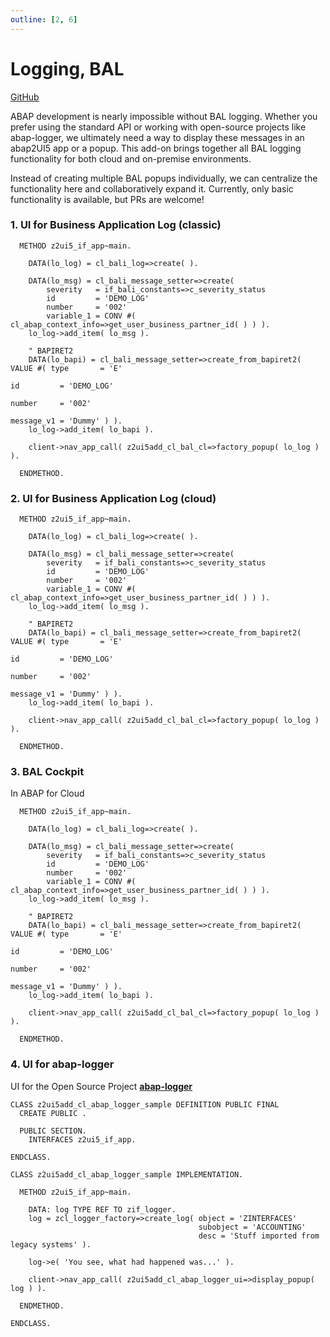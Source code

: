```yaml
---
outline: [2, 6]
---
```

# Logging, BAL

<i class="fa-brands fa-github"></i> [GitHub](https://github.com/abap2UI5-addons/logging)

ABAP development is nearly impossible without BAL logging. Whether you prefer using the standard API or working with open-source projects like abap-logger, we ultimately need a way to display these messages in an abap2UI5 app or a popup. This add-on brings together all BAL logging functionality for both cloud and on-premise environments. <br>

Instead of creating multiple BAL popups individually, we can centralize the functionality here and collaboratively expand it. Currently, only basic functionality is available, but PRs are welcome!

### 1. UI for Business Application Log (classic)

```abap
  METHOD z2ui5_if_app~main.

    DATA(lo_log) = cl_bali_log=>create( ).

    DATA(lo_msg) = cl_bali_message_setter=>create(
        severity   = if_bali_constants=>c_severity_status
        id         = 'DEMO_LOG'
        number     = '002'
        variable_1 = CONV #( cl_abap_context_info=>get_user_business_partner_id( ) ) ).
    lo_log->add_item( lo_msg ).

    " BAPIRET2
    DATA(lo_bapi) = cl_bali_message_setter=>create_from_bapiret2( VALUE #( type       = 'E'
                                                                           id         = 'DEMO_LOG'
                                                                           number     = '002'
                                                                           message_v1 = 'Dummy' ) ).
    lo_log->add_item( lo_bapi ).

    client->nav_app_call( z2ui5add_cl_bal_cl=>factory_popup( lo_log ) ).

  ENDMETHOD.
```

### 2. UI for Business Application Log (cloud)

```abap
  METHOD z2ui5_if_app~main.

    DATA(lo_log) = cl_bali_log=>create( ).

    DATA(lo_msg) = cl_bali_message_setter=>create(
        severity   = if_bali_constants=>c_severity_status
        id         = 'DEMO_LOG'
        number     = '002'
        variable_1 = CONV #( cl_abap_context_info=>get_user_business_partner_id( ) ) ).
    lo_log->add_item( lo_msg ).

    " BAPIRET2
    DATA(lo_bapi) = cl_bali_message_setter=>create_from_bapiret2( VALUE #( type       = 'E'
                                                                           id         = 'DEMO_LOG'
                                                                           number     = '002'
                                                                           message_v1 = 'Dummy' ) ).
    lo_log->add_item( lo_bapi ).

    client->nav_app_call( z2ui5add_cl_bal_cl=>factory_popup( lo_log ) ).

  ENDMETHOD.
```

### 3. BAL Cockpit
In ABAP for Cloud 

```abap
  METHOD z2ui5_if_app~main.

    DATA(lo_log) = cl_bali_log=>create( ).

    DATA(lo_msg) = cl_bali_message_setter=>create(
        severity   = if_bali_constants=>c_severity_status
        id         = 'DEMO_LOG'
        number     = '002'
        variable_1 = CONV #( cl_abap_context_info=>get_user_business_partner_id( ) ) ).
    lo_log->add_item( lo_msg ).

    " BAPIRET2
    DATA(lo_bapi) = cl_bali_message_setter=>create_from_bapiret2( VALUE #( type       = 'E'
                                                                           id         = 'DEMO_LOG'
                                                                           number     = '002'
                                                                           message_v1 = 'Dummy' ) ).
    lo_log->add_item( lo_bapi ).

    client->nav_app_call( z2ui5add_cl_bal_cl=>factory_popup( lo_log ) ).

  ENDMETHOD.
```


### 4. UI for abap-logger

UI for the Open Source Project [**abap-logger**](https://github.com/ABAP-Logger/ABAP-Logger)

```abap
CLASS z2ui5add_cl_abap_logger_sample DEFINITION PUBLIC FINAL
  CREATE PUBLIC .

  PUBLIC SECTION.
    INTERFACES z2ui5_if_app.

ENDCLASS.

CLASS z2ui5add_cl_abap_logger_sample IMPLEMENTATION.

  METHOD z2ui5_if_app~main.

    DATA: log TYPE REF TO zif_logger.
    log = zcl_logger_factory=>create_log( object = 'ZINTERFACES'
                                          subobject = 'ACCOUNTING'
                                          desc = 'Stuff imported from legacy systems' ).

    log->e( 'You see, what had happened was...' ).

    client->nav_app_call( z2ui5add_cl_abap_logger_ui=>display_popup( log ) ).

  ENDMETHOD.

ENDCLASS.
```

